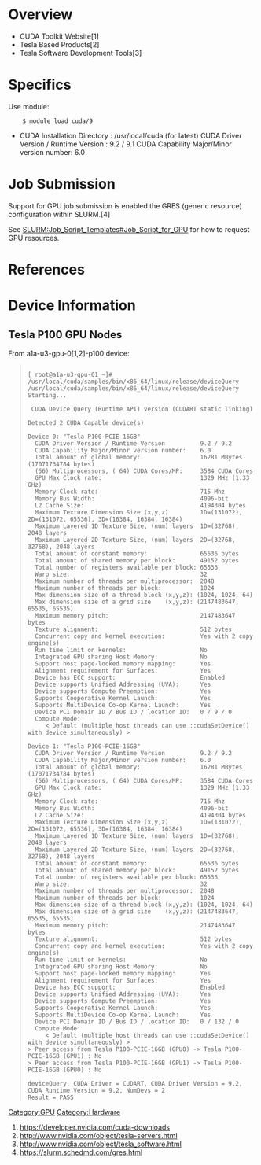 # Overview

  - CUDA Toolkit Website\[1\]
  - Tesla Based Products\[2\]
  - Tesla Software Development Tools\[3\]

# Specifics

Use module:

`    $ module load cuda/9`

  - CUDA Installation Directory : /usr/local/cuda (for latest)
    CUDA Driver Version / Runtime Version : 9.2 / 9.1
    CUDA Capability Major/Minor version number: 6.0

# Job Submission

Support for GPU job submission is enabled the GRES (generic resource)
configuration within SLURM.\[4\]

See
[SLURM:Job_Script_Templates\#Job_Script_for_GPU](SLURM:Job_Script_Templates#Job_Script_for_GPU "wikilink")
for how to request GPU resources.

# References

<references/>

# Device Information

## Tesla P100 GPU Nodes

From a1a-u3-gpu-0\[1,2\]-p100 device:

>
>
> ```
>
> [ root@a1a-u3-gpu-01 ~]# /usr/local/cuda/samples/bin/x86_64/linux/release/deviceQuery
> /usr/local/cuda/samples/bin/x86_64/linux/release/deviceQuery Starting...
>
>  CUDA Device Query (Runtime API) version (CUDART static linking)
>
> Detected 2 CUDA Capable device(s)
>
> Device 0: "Tesla P100-PCIE-16GB"
>   CUDA Driver Version / Runtime Version          9.2 / 9.2
>   CUDA Capability Major/Minor version number:    6.0
>   Total amount of global memory:                 16281 MBytes (17071734784 bytes)
>   (56) Multiprocessors, ( 64) CUDA Cores/MP:     3584 CUDA Cores
>   GPU Max Clock rate:                            1329 MHz (1.33 GHz)
>   Memory Clock rate:                             715 Mhz
>   Memory Bus Width:                              4096-bit
>   L2 Cache Size:                                 4194304 bytes
>   Maximum Texture Dimension Size (x,y,z)         1D=(131072), 2D=(131072, 65536), 3D=(16384, 16384, 16384)
>   Maximum Layered 1D Texture Size, (num) layers  1D=(32768), 2048 layers
>   Maximum Layered 2D Texture Size, (num) layers  2D=(32768, 32768), 2048 layers
>   Total amount of constant memory:               65536 bytes
>   Total amount of shared memory per block:       49152 bytes
>   Total number of registers available per block: 65536
>   Warp size:                                     32
>   Maximum number of threads per multiprocessor:  2048
>   Maximum number of threads per block:           1024
>   Max dimension size of a thread block (x,y,z): (1024, 1024, 64)
>   Max dimension size of a grid size    (x,y,z): (2147483647, 65535, 65535)
>   Maximum memory pitch:                          2147483647 bytes
>   Texture alignment:                             512 bytes
>   Concurrent copy and kernel execution:          Yes with 2 copy engine(s)
>   Run time limit on kernels:                     No
>   Integrated GPU sharing Host Memory:            No
>   Support host page-locked memory mapping:       Yes
>   Alignment requirement for Surfaces:            Yes
>   Device has ECC support:                        Enabled
>   Device supports Unified Addressing (UVA):      Yes
>   Device supports Compute Preemption:            Yes
>   Supports Cooperative Kernel Launch:            Yes
>   Supports MultiDevice Co-op Kernel Launch:      Yes
>   Device PCI Domain ID / Bus ID / location ID:   0 / 9 / 0
>   Compute Mode:
>      < Default (multiple host threads can use ::cudaSetDevice() with device simultaneously) >
>
> Device 1: "Tesla P100-PCIE-16GB"
>   CUDA Driver Version / Runtime Version          9.2 / 9.2
>   CUDA Capability Major/Minor version number:    6.0
>   Total amount of global memory:                 16281 MBytes (17071734784 bytes)
>   (56) Multiprocessors, ( 64) CUDA Cores/MP:     3584 CUDA Cores
>   GPU Max Clock rate:                            1329 MHz (1.33 GHz)
>   Memory Clock rate:                             715 Mhz
>   Memory Bus Width:                              4096-bit
>   L2 Cache Size:                                 4194304 bytes
>   Maximum Texture Dimension Size (x,y,z)         1D=(131072), 2D=(131072, 65536), 3D=(16384, 16384, 16384)
>   Maximum Layered 1D Texture Size, (num) layers  1D=(32768), 2048 layers
>   Maximum Layered 2D Texture Size, (num) layers  2D=(32768, 32768), 2048 layers
>   Total amount of constant memory:               65536 bytes
>   Total amount of shared memory per block:       49152 bytes
>   Total number of registers available per block: 65536
>   Warp size:                                     32
>   Maximum number of threads per multiprocessor:  2048
>   Maximum number of threads per block:           1024
>   Max dimension size of a thread block (x,y,z): (1024, 1024, 64)
>   Max dimension size of a grid size    (x,y,z): (2147483647, 65535, 65535)
>   Maximum memory pitch:                          2147483647 bytes
>   Texture alignment:                             512 bytes
>   Concurrent copy and kernel execution:          Yes with 2 copy engine(s)
>   Run time limit on kernels:                     No
>   Integrated GPU sharing Host Memory:            No
>   Support host page-locked memory mapping:       Yes
>   Alignment requirement for Surfaces:            Yes
>   Device has ECC support:                        Enabled
>   Device supports Unified Addressing (UVA):      Yes
>   Device supports Compute Preemption:            Yes
>   Supports Cooperative Kernel Launch:            Yes
>   Supports MultiDevice Co-op Kernel Launch:      Yes
>   Device PCI Domain ID / Bus ID / location ID:   0 / 132 / 0
>   Compute Mode:
>      < Default (multiple host threads can use ::cudaSetDevice() with device simultaneously) >
> > Peer access from Tesla P100-PCIE-16GB (GPU0) -> Tesla P100-PCIE-16GB (GPU1) : No
> > Peer access from Tesla P100-PCIE-16GB (GPU1) -> Tesla P100-PCIE-16GB (GPU0) : No
>
> deviceQuery, CUDA Driver = CUDART, CUDA Driver Version = 9.2, CUDA Runtime Version = 9.2, NumDevs = 2
> Result = PASS
> ```

[Category:GPU](Category:GPU "wikilink")
[Category:Hardware](Category:Hardware "wikilink")

1.  <https://developer.nvidia.com/cuda-downloads>
2.  <http://www.nvidia.com/object/tesla-servers.html>
3.  <http://www.nvidia.com/object/tesla_software.html>
4.  <https://slurm.schedmd.com/gres.html>
